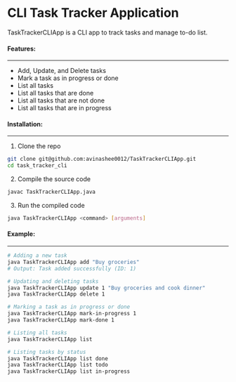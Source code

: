 # CLI Task Tracker Application

TaskTrackerCLIApp is a CLI app to track tasks and manage to-do list.

#### Features:
______

- Add, Update, and Delete tasks
- Mark a task as in progress or done
- List all tasks
- List all tasks that are done
- List all tasks that are not done
- List all tasks that are in progress

#### Installation:
______
1. Clone the repo
```bash
git clone git@github.com:avinashee0012/TaskTrackerCLIApp.git
cd task_tracker_cli
```
2. Compile the source code
```bash
javac TaskTrackerCLIApp.java
```
3. Run the compiled code
```bash
java TaskTrackerCLIApp <command> [arguments]
```

#### Example:
______
```bash
# Adding a new task
java TaskTrackerCLIApp add "Buy groceries"
# Output: Task added successfully (ID: 1)

# Updating and deleting tasks
java TaskTrackerCLIApp update 1 "Buy groceries and cook dinner"
java TaskTrackerCLIApp delete 1

# Marking a task as in progress or done
java TaskTrackerCLIApp mark-in-progress 1
java TaskTrackerCLIApp mark-done 1

# Listing all tasks
java TaskTrackerCLIApp list

# Listing tasks by status
java TaskTrackerCLIApp list done
java TaskTrackerCLIApp list todo
java TaskTrackerCLIApp list in-progress
```